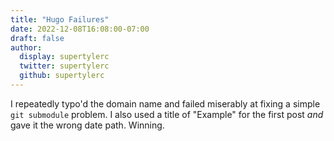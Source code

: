 ```yaml
---
title: "Hugo Failures"
date: 2022-12-08T16:08:00-07:00
draft: false
author:
  display: supertylerc
  twitter: supertylerc
  github: supertylerc
---
```


I repeatedly typo'd the domain name and failed miserably at fixing a
simple `git submodule` problem.  I also used a title of "Example" for
the first post _and_ gave it the wrong date path.  Winning.
